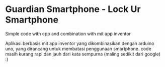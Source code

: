 # Guardian Smartphone - Lock Ur Smartphone
Simple code with cpp and combination with mit app inventor

Aplikasi berbasis mit app inventor yang dikombinasikan dengan arduino uno, yang dirancang untuk membatasi penggunaan smartphone.
code masih kurang rapi dan jauh dari kata sempurna (maling sedikit dari google) :)

